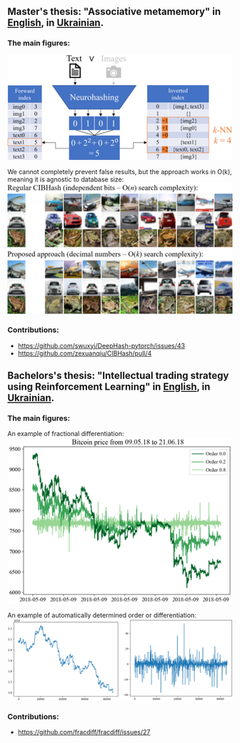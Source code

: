 ## Master's thesis: "Associative metamemory" in [English](masters/thesis_eng.pdf), in [Ukrainian](masters/thesis_ukr.pdf).

### The main figures:

![](masters/assets/figure_7_eng.png)

We cannot completely prevent false results, but the approach works in O(k), meaning it is agnostic to database size:
![](masters/assets/figure_15_eng.png)

### Contributions:
* https://github.com/swuxyj/DeepHash-pytorch/issues/43
* https://github.com/zexuanqiu/CIBHash/pull/4

## Bachelors's thesis: "Intellectual trading strategy using Reinforcement Learning" in [English](bachelors/thesis_eng.pdf), in [Ukrainian](bachelors/thesis_ukr.pdf).

### The main figures:

An example of fractional differentiation:
![](bachelors/assets/figure_4_eng.png)

An example of automatically determined order or differentiation:
![](bachelors/assets/figure_6.png)

### Contributions:
* https://github.com/fracdiff/fracdiff/issues/27
